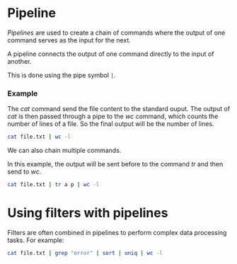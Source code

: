 # Pipeline

_Pipelines_ are used to create a chain of commands where the output of one command serves as the input for the next.

A pipeline connects the output of one command directly to the input of another.

This is done using the pipe symbol `|`.

### Example

The _cat_ command send the file content to the standard ouput. The output of _cat_ is then passed through a pipe to the _wc_ command, which counts the number of lines of a file. So the final output will be the number of lines.

```sh
cat file.txt | wc -l
```

We can also chain multiple commands.

In this example, the output will be sent before to the command _tr_ and then send to _wc_.

```sh
cat file.txt | tr a p | wc -l
```

# Using filters with pipelines

Filters are often combined in pipelines to perform complex data processing tasks. For example:

```sh
cat file.txt | grep "error" | sort | uniq | wc -l
```
